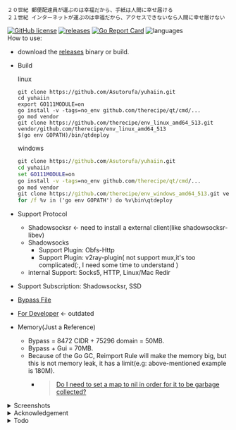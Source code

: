 ```shell
２０世紀 郵便配達員が運ぶのは幸福だから、手紙は人間に幸せ届ける
２１世紀 インターネットが運ぶのは幸福だから、アクセスできないなら人間に幸せ届けない
```

[![GitHub license](https://img.shields.io/github/license/Asutorufa/yuhaiin)](https://github.com/Asutorufa/yuhaiin/blob/master/LICENSE)
[![releases](https://img.shields.io/github/release-pre/asutorufa/yuhaiin.svg)](https://github.com/Asutorufa/yuhaiin/releases)
[![Go Report Card](https://goreportcard.com/badge/github.com/Asutorufa/yuhaiin)](https://goreportcard.com/report/github.com/Asutorufa/yuhaiin)
![languages](https://img.shields.io/github/languages/top/asutorufa/yuhaiin.svg)  
How to use:

- download the [releases](https://github.com/Asutorufa/yuhaiin/releases) binary or build.

- Build

    linux
    ```shell script
    git clone https://github.com/Asutorufa/yuhaiin.git
    cd yuhaiin
    export GO111MODULE=on
    go install -v -tags=no_env github.com/therecipe/qt/cmd/...
    go mod vendor
    git clone https://github.com/therecipe/env_linux_amd64_513.git vendor/github.com/therecipe/env_linux_amd64_513
    $(go env GOPATH)/bin/qtdeploy
    ```
    windows
    
    ```cmd
    git clone https://github.com/Asutorufa/yuhaiin.git
    cd yuhaiin
    set GO111MODULE=on
    go install -v -tags=no_env github.com/therecipe/qt/cmd/... 
    go mod vendor
    git clone https://github.com/therecipe/env_windows_amd64_513.git vendor/github.com/therecipe/env_windows_amd64_513
    for /f %v in ('go env GOPATH') do %v\bin\qtdeploy
    ```
  
- Support Protocol
    - Shadowsocksr <- need to install a external client(like shadowsocksr-libev)
    - Shadowsocks
        - Support Plugin: Obfs-Http
        - Support Plugin: v2ray-plugin( not support mux,it's too complicated(:, I need some time to understand )
    - internal Support: Socks5, HTTP, Linux/Mac Redir
- Support Subscription: Shadowsocksr, SSD
- [Bypass File](https://github.com/Asutorufa/yuhaiin/tree/ACL)
- [For Developer](https://github.com/Asutorufa/yuhaiin/blob/master/for_developer.md) <- outdated
- Memory(Just a Reference)
    - Bypass = 8472 CIDR + 75296 domain = 50MB.
    - Bypass + Gui = 70MB.
    - Because of the Go GC, Reimport Rule will make the memory big, but this is not memory leak, it has a limit(e.g: above-mentioned example is 180M).
        - > [Do I need to set a map to nil in order for it to be garbage collected?](https://stackoverflow.com/questions/36747776/do-i-need-to-set-a-map-to-nil-in-order-for-it-to-be-garbage-collected)
    
<details>
<summary>Screenshots</summary>

![image](https://raw.githubusercontent.com/Asutorufa/yuhaiin/master/img/gui_by_qt_v0.2.11.3.png)  
![image](https://raw.githubusercontent.com/Asutorufa/yuhaiin/master/img/gui_windows_v0.2.11.3.png)  

</details>

<details>
<summary>Acknowledgement</summary>

- [Golang](https://golang.org)  
- [therecipe/qt](https://github.com/therecipe/qt)  
- [mattn/go-sqlite3](https://github.com/mattn/go-sqlite3)(now change to json)  
- [breakwa11/shadowsokcsr](https://github.com/shadowsocksr-backup/shadowsocksr)  
- [akkariiin/shadowsocksrr](https://github.com/shadowsocksrr/shadowsocksr/tree/akkariiin/dev)  
- [Dreamacro/clash](https://github.com/Dreamacro/clash)  
- [shadowsocks/go-shadowsocks2](https://github.com/shadowsocks/go-shadowsocks2)  
- [v2ray-plugin](https://github.com/shadowsocks/v2ray-plugin)  
- [v2ray](https://v2ray.com/)  
- [miekg/dns](https://github.com/miekg/dns)  

</details>

<details>
<summary>Todo</summary>

- [x] add bypass
- [x] ss link compatible.  
  - [x] need more ss link template.
- [x] support http proxy.  
- [ ] add `-h` argument to show help.
- [x] add DOH.
- [x] have a GUI.
- [x] add shadowsocks client protocol.
- [x] add linux REDIRECT.
- [x] add shadowsocks v2ray plugin.
- [ ] widget exchange to qml.
- [ ] new api for android(or others).
- [ ] change qt gui to use new api.
- [ ] add software disguise.

</details>
